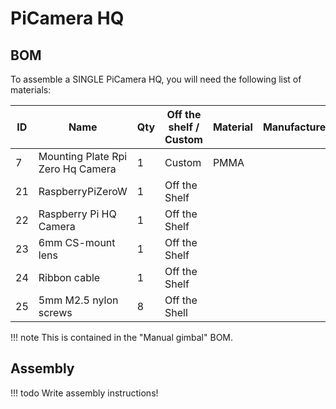 # PiCamera HQ

## BOM

To assemble a SINGLE PiCamera HQ, you will need the following list of materials:

| ID  | Name                              | Qty | Off the shelf / Custom | Material  | Manufacturer  | Serial number | Link                                                                                                                                                                                                                                                                     |
|-----|-----------------------------------|-----|------------------------|-----------|---------------|---------------|--------------------------------------------------------------------------------------------------------------------------------------------------------------------------------------------------------------------------------------------------------------------------|
| 7   | Mounting Plate Rpi Zero Hq Camera | 1   | Custom                 | PMMA      |               |               | [dxf](../../assets/images/plant_imager_v3/manual_gimbal/Mounting_Plate_Rpi_Zero_Hq_Camera_V3.dxf)                                                                                                                                                                       |
| 21  | RaspberryPiZeroW                  | 1   | Off the Shelf          |           |               |               | [kubii.fr](https://www.kubii.fr/home/2077-kit-pi-zero-w-kubii-3272496009509.html?search_query=kit+pi+zero&results=91)                                                                                                                                                    |
| 22  | Raspberry Pi HQ Camera            | 1   | Off the Shelf          |           |               |               | [kubii.fr](https://www.kubii.fr/raspberry-pi-microbit/2950-camera-hq-officielle-633696492738.html)                                                                                                                                                                       |
| 23  | 6mm CS-mount lens                 | 1   | Off the Shelf          |           |               |               | [kubii.fr](https://www.kubii.fr/raspberry-pi-microbit/2952-lentille-grand-angle-officielle-6mm-3272496301498.html)                                                                                                                                                       |
| 24  | Ribbon cable                      | 1   | Off the Shelf          |           |               |               | [kubii.fr](https://www.kubii.fr/cameras-accessoires/1830-cable-pour-camera-pi-zero-edition-kubii-3272496006768.html)                                                                                                                                                     |
| 25  | 5mm M2.5 nylon screws             | 8   | Off the Shell          |           |               |               | [thepihut.com](https://thepihut.com/products/mounting-plate-for-high-quality-camera?variant=31867507048510)                                                                                                                                                              |

!!! note
    This is contained in the "Manual gimbal" BOM.


## Assembly

!!! todo
    Write assembly instructions!
